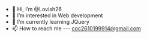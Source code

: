 - 👋 Hi, I’m @Lovish26
- 👀 I’m interested in Web development
- 🌱 I’m currently learning JQuery
- 📫 How to reach me --- coc2610199914@gmail.com

<!---
Lovish26/Lovish26 is a ✨ special ✨ repository because its `README.md` (this file) appears on your GitHub profile.
You can click the Preview link to take a look at your changes.
--->
